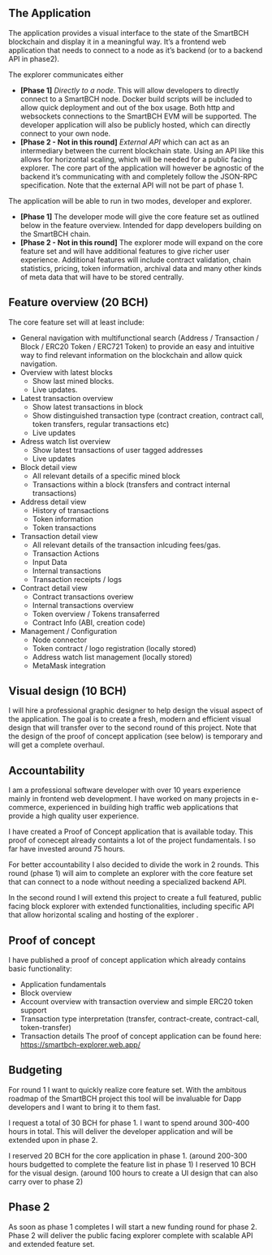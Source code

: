 ## The Application
The application provides a visual interface to the state of the SmartBCH blockchain and display it in a meaningful way. It’s a frontend web application that needs to connect to a node as it’s backend (or to a backend API in phase2).

The explorer communicates either
- **[Phase 1]** *Directly to a node*.
This will allow developers to directly connect to a SmartBCH node. Docker build scripts will be included to allow quick deployment and out of the box usage. Both http and websockets connections to the SmartBCH EVM will be supported. The developer application will also be publicly hosted, which can directly connect to your own node.
- **[Phase 2 - Not in this round]** *External API* which can act as an intermediary between the current blockchain state. Using an API like this allows for horizontal scaling, which will be needed for a public facing explorer. The core part of the application will however be agnostic of the backend it’s communicating with and completely follow the JSON-RPC specification. Note that the external API will not be part of phase 1.

The application will be able to run in two modes, developer and explorer.
- **[Phase 1]**
The developer mode will give the core feature set as outlined below in the feature overview. Intended for dapp developers building on the SmartBCH chain.
- **[Phase 2 - Not in this round]**
The explorer mode will expand on the core feature set and will have additional features to give richer user experience. Additional features will include contract validation, chain statistics, pricing, token information, archival data and many other kinds of meta data that will have to be stored centrally.

## Feature overview (20 BCH)
The core feature set will at least include:

- General navigation with multifunctional search (Address / Transaction / Block / ERC20 Token / ERC721 Token) to provide an easy and intuitive way to find relevant information on the blockchain and allow quick navigation.
- Overview with latest blocks
    - Show last mined blocks.
    - Live updates.
- Latest transaction overview
    - Show latest transactions in block
    - Show distinguished transaction type (contract creation, contract call, token transfers, regular transactions etc)
    - Live updates
- Adress watch list overview
    - Show latest transactions of user tagged addresses
    - Live updates
- Block detail view
    - All relevant details of a specific mined block
    - Transactions within a block (transfers and contract internal transactions)
- Address detail view
    - History of transactions
    - Token information
    - Token transactions
- Transaction detail view
    - All relevant details of the transaction inlcuding fees/gas.
    - Transaction Actions
    - Input Data
    - Internal transactions
    - Transaction receipts / logs
- Contract detail view
    - Contract transactions overiew
    - Internal transactions overview
    - Token overview / Tokens transaferred
    - Contract Info (ABI, creation code)
- Management / Configuration
    - Node connector
    - Token contract / logo registration (locally stored)
    - Address watch list management (locally stored)
    - MetaMask integration

## Visual design (10 BCH)
I will hire a professional graphic designer to help design the visual aspect of the application. The goal is to create a fresh, modern and efficient visual design that will transfer over to the second round of this project. Note that the design of the proof of concept application (see below) is temporary and will get a complete overhaul.

## Accountability
I am a professional software developer with over 10 years experience mainly in frontend web development. I have worked on many projects in e-commerce, experienced in building high traffic web applications that provide a high quality user experience.

I have created a Proof of Concept application that is available today. This proof of conecept already containts a lot of the project fundamentals. I so far have invested around 75 hours.

For better accountability I also decided to divide the work in 2 rounds. This round (phase 1) will aim to complete an explorer with the core feature set that can connect to a node without needing a specialized backend API.

In the second round I will extend this project to create a full featured, public facing block explorer with extended functionalities, including specific API that allow horizontal scaling and hosting of the explorer .

## Proof of concept
I have published a proof of concept application which already contains basic functionality:
- Application fundamentals
- Block overview
- Account overview with transaction overview and simple ERC20 token support
- Transaction type interpretation (transfer, contract-create, contract-call, token-transfer)
- Transaction details
The proof of concept application can be found here: https://smartbch-explorer.web.app/

## Budgeting
For round 1 I want to quickly realize core feature set. With the ambitous roadmap of the SmartBCH project this tool will be invaluable for Dapp developers and I want to bring it to them fast.

I request a total of 30 BCH for phase 1. I want to spend around 300-400 hours in total. This will deliver the developer application and will be extended upon in phase 2.

I reserved 20 BCH for the core application in phase 1. (around 200-300 hours budgetted to complete the feature list in phase 1)
I reserved 10 BCH for the visual design. (around 100 hours to create a UI design that can also carry over to phase 2)

## Phase 2
As soon as phase 1 completes I will start a new funding round for phase 2. Phase 2 will deliver the public facing explorer complete with scalable API and extended feature set.